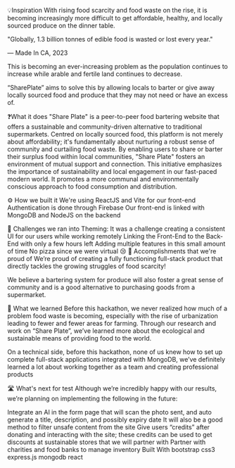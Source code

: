 💡Inspiration
With rising food scarcity and food waste on the rise, it is becoming increasingly more difficult to get affordable, healthy, and locally sourced produce on the dinner table.

"Globally, 1.3 billion tonnes of edible food is wasted or lost every year."

⁠— Made In CA, 2023

This is becoming an ever-increasing problem as the population continues to increase while arable and fertile land continues to decrease.

“SharePlate” aims to solve this by allowing locals to barter or give away locally sourced food and produce that they may not need or have an excess of.

❓What it does
"Share Plate" is a peer-to-peer food bartering website that offers a sustainable and community-driven alternative to traditional supermarkets. Centred on locally sourced food, this platform is not merely about affordability; it's fundamentally about nurturing a robust sense of community and curtailing food waste. By enabling users to share or barter their surplus food within local communities, "Share Plate" fosters an environment of mutual support and connection. This initiative emphasizes the importance of sustainability and local engagement in our fast-paced modern world. It promotes a more communal and environmentally conscious approach to food consumption and distribution.

⚙️ How we built it
We're using ReactJS and Vite for our front-end Authentication is done through Firebase Our front-end is linked with MongoDB and NodeJS on the backend

💪 Challenges we ran into
Theming: It was a challenge creating a consistent UI for our users while working remotely
Linking the Front-End to the Back-End with only a few hours left
Adding multiple features in this small amount of time
No pizza since we were virtual 😢
👏 Accomplishments that we're proud of
We’re proud of creating a fully functioning full-stack product that directly tackles the growing struggles of food scarcity!

We believe a bartering system for produce will also foster a great sense of community and is a good alternative to purchasing goods from a supermarket.

🧠 What we learned
Before this hackathon, we never realized how much of a problem food waste is becoming, especially with the rise of urbanization leading to fewer and fewer areas for farming. Through our research and work on “Share Plate”, we’ve learned more about the ecological and sustainable means of providing food to the world.

On a technical side, before this hackathon, none of us knew how to set up complete full-stack applications integrated with MongoDB, we’ve definitely learned a lot about working together as a team and creating professional products

🛣️ What's next for test
Although we’re incredibly happy with our results, we’re planning on implementing the following in the future:

Integrate an AI in the form page that will scan the photo sent, and auto generate a title, description, and possibly expiry date
It will also be a good method to filter unsafe content from the site
Give users “credits” after donating and interacting with the site; these credits can be used to get discounts at sustainable stores that we will partner with
Partner with charities and food banks to manage inventory
Built With
bootstrap
css3
express.js
mongodb
react
